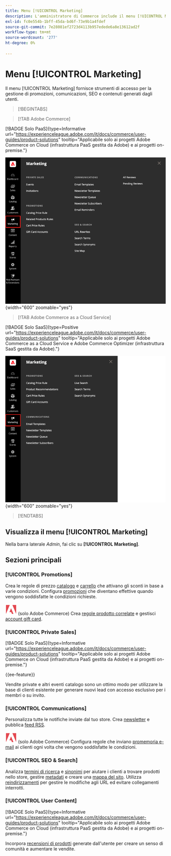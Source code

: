 ```yaml
---
title: Menu [!UICONTROL Marketing]
description: L'amministratore di Commerce include il menu [!UICONTROL Marketing], che fornisce gli strumenti di accesso per la gestione di promozioni, comunicazioni, SEO e contenuti generati dagli utenti.
exl-id: fc0e554b-1bff-45da-bd6f-73e9b1a4fdef
source-git-commit: 7e28081ef2723d4113b957edede6a8e13612ad2f
workflow-type: tm+mt
source-wordcount: '277'
ht-degree: 0%

---
```


# Menu [!UICONTROL Marketing]

Il menu [!UICONTROL Marketing] fornisce strumenti di accesso per la gestione di promozioni, comunicazioni, SEO e contenuti generati dagli utenti.

>[!BEGINTABS]

>[!TAB Adobe Commerce]

[!BADGE Solo PaaS]{type=Informative url="https://experienceleague.adobe.com/it/docs/commerce/user-guides/product-solutions" tooltip="Applicabile solo ai progetti Adobe Commerce on Cloud (infrastruttura PaaS gestita da Adobe) e ai progetti on-premise."}

![Amministratore Commerce - Menu Marketing](./assets/admin-menu-marketing-ee.png){width="600" zoomable="yes"}

>[!TAB Adobe Commerce as a Cloud Service]

[!BADGE Solo SaaS]{type=Positive url="https://experienceleague.adobe.com/it/docs/commerce/user-guides/product-solutions" tooltip="Applicabile solo ai progetti Adobe Commerce as a Cloud Service e Adobe Commerce Optimizer (infrastruttura SaaS gestita da Adobe)."}

![Amministratore Commerce - Menu Marketing](./assets/admin-menu-marketing-ee-accs.png){width="600" zoomable="yes"}

>[!ENDTABS]

## Visualizza il menu [!UICONTROL Marketing]

Nella barra laterale _Admin_, fai clic su **[!UICONTROL Marketing]**.

## Sezioni principali

### [!UICONTROL Promotions]

Crea le regole di prezzo [catalogo](price-rules-catalog.md) e [carrello](price-rules-cart.md) che attivano gli sconti in base a varie condizioni. Configura [promozioni](introduction.md#promotions) che diventano effettive quando vengono soddisfatte le condizioni richieste.

![Adobe Commerce](../assets/adobe-logo.svg) (solo Adobe Commerce) Crea [regole prodotto correlate](product-related-rules.md) e gestisci [account gift card](../stores-purchase/product-gift-card-accounts.md).

### [!UICONTROL Private Sales]

[!BADGE Solo PaaS]{type=Informative url="https://experienceleague.adobe.com/it/docs/commerce/user-guides/product-solutions" tooltip="Applicabile solo ai progetti Adobe Commerce on Cloud (infrastruttura PaaS gestita da Adobe) e ai progetti on-premise."}

{{ee-feature}}

Vendite private e altri eventi catalogo sono un ottimo modo per utilizzare la base di clienti esistente per generare nuovi lead con accesso esclusivo per i membri o su invito.

### [!UICONTROL Communications]

Personalizza tutte le notifiche inviate dal tuo store. Crea [newsletter](newsletters.md) e pubblica [feed RSS](social-rss.md#rss-feeds).

![Adobe Commerce](../assets/adobe-logo.svg) (solo Adobe Commerce) Configura regole che inviano [promemoria e-mail](email-reminder-rules.md) ai clienti ogni volta che vengono soddisfatte le condizioni.

### [!UICONTROL SEO & Search]

Analizza [termini di ricerca](../catalog/search-terms.md) e [sinonimi](../catalog/search-terms.md#search-synonyms) per aiutare i clienti a trovare prodotti nello store, gestire [metadati](meta-data.md) e creare una [mappa del sito](sitemap-xml.md). Utilizza [reindirizzamenti](url-rewrite.md) per gestire le modifiche agli URL ed evitare collegamenti interrotti.

### [!UICONTROL User Content]

[!BADGE Solo PaaS]{type=Informative url="https://experienceleague.adobe.com/it/docs/commerce/user-guides/product-solutions" tooltip="Applicabile solo ai progetti Adobe Commerce on Cloud (infrastruttura PaaS gestita da Adobe) e ai progetti on-premise."}

Incorpora [recensioni di prodotti](product-reviews.md) generate dall&#39;utente per creare un senso di comunità e aumentare le vendite.
